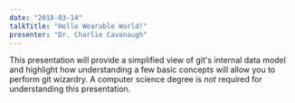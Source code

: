 ```yaml
---
date: "2018-03-14"
talkTitle: "Hello Wearable World!"
presenter: "Dr. Charlie Cavanaugh"
---
```


This presentation will provide a simplified view of git's internal data model and highlight how understanding a few basic concepts will allow you to perform git wizardry. A computer science degree is _not_ required for understanding this presentation.
